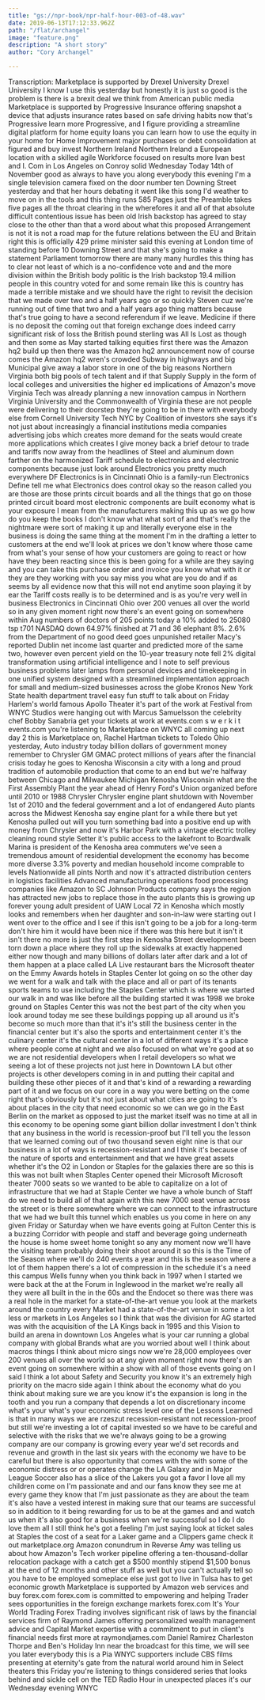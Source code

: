 ```yaml
---
title: "gs://npr-book/npr-half-hour-003-of-48.wav"
date: 2019-06-13T17:12:33.962Z
path: "/flat/archangel"
image: "feature.png"
description: "A short story"
author: "Cory Archangel"

---
```


Transcription: Marketplace is supported by Drexel University Drexel University I know I use this yesterday but honestly it is just so good is the problem is there is a brexit deal we think from American public media
Marketplace is supported by Progressive Insurance offering snapshot a device that adjusts insurance rates based on safe driving habits now that's Progressive learn more Progressive, and I figure providing a streamline digital platform for home equity loans you can learn how to use the equity in your home for Home Improvement major purchases or debt consolidation at figured and buy invest Northern Ireland Northern Ireland a European location with a skilled agile Workforce focused on results more Ivan best and I. Com
in Los Angeles on Conroy solid Wednesday Today 14th of November good as always to have you along everybody this evening I'm a single television camera fixed on the door number ten Downing Street yesterday and that her hours debating it went like this song I'd weather to move on in the tools and this thing runs 585 Pages just the Preamble takes five pages all the throat clearing in the wherefores it and all of that
absolute difficult contentious issue has been old Irish backstop has agreed to stay close to the other than that a word about what this proposed Arrangement is not it is not a road map for the future relations between the EU and Britain right this is officially 429 prime minister said this evening at London time of standing before 10 Downing Street and that she's going to make a statement
Parliament tomorrow there are many many hurdles this thing has to clear not least of which is a no-confidence vote and and the more division within the British body politic is the Irish backstop 19.4 million people in this country voted for and some remain like this is
country has made a terrible mistake and we should have the right to revisit the decision that we made over two and a half years ago or so quickly Steven cuz we're running out of time that two and a half years ago thing matters because that's true going to have a second referendum if we leave. Medicine if there is no deposit
the coming out that foreign exchange does indeed carry significant risk of loss the British pound sterling was All Is Lost as though and then some as May started talking equities
first there was the Amazon hq2 build up then there was the Amazon hq2 announcement now of course comes the Amazon hq2 wren's crowded Subway in highways and big Municipal give away a labor store in one of the big reasons Northern Virginia both big pools of tech talent and if that Supply Supply in the form of local colleges and universities the higher ed implications of Amazon's move Virginia Tech was already planning a new innovation campus in Northern Virginia University and the Commonwealth of Virginia
these are not people were delivering to their doorstep they're going to be in there with everybody else from Cornell University Tech NYC by Coalition of investors she says it's not just about increasingly a financial institutions media companies advertising jobs which creates more demand for the seats would create more applications which creates I give money back
a brief detour to trade and tariffs now away from the headlines of Steel and aluminum down farther on the harmonized Tariff schedule to electronics and electronic components because just look around Electronics you pretty much everywhere DF Electronics is in Cincinnati Ohio is a family-run Electronics Define tell me what Electronics does control okay so the reason called you are those are those prints circuit boards and all the things that go on those printed circuit board
most electronic components are built economy what is your exposure I mean from the manufacturers making this up as we go how do you keep the books I don't know what what sort of and that's really the nightmare were sort of making it up and literally everyone else in the business is doing the same thing at the moment I'm in the
drafting a letter to customers at the end we'll look at prices we don't know where those came from what's your sense of how your customers are going to react or how have they been reacting since this is been going for a while are they saying and you can take this purchase order and invoice you know what with it or they are they working with you say miss you what are you do and if as seems by all evidence now that this will not end anytime soon
playing it by ear the Tariff costs really is to be determined and is as you're very well in business Electronics in Cincinnati Ohio
over 200 venues all over the world so in any given moment right now there's an event going on somewhere within Aug numbers of doctors of 205 points today a 10% added to 25080 tsp t701 NASDAQ down 64.97% finished at 71 and 36 elephant 8%. 2.6% from the Department of no good deed goes unpunished retailer Macy's reported Dublin net income last quarter and predicted more of the same two, however even percent yield on the 10-year treasury note fell 2%
digital transformation using artificial intelligence and I note to self previous business problems later lamps from personal devices and timekeeping in one unified system designed with a streamlined implementation approach for small and medium-sized businesses across the globe Kronos
New York State health department travel easy fun stuff to talk about on Friday Harlem's world famous Apollo Theater it's part of the work at Festival from WNYC Studios were hanging out with Marcus Samuelsson the celebrity chef Bobby Sanabria get your tickets at work at events.com s w e r k i t events.com
you're listening to Marketplace on WNYC all coming up next day 2
 this is Marketplace on, Rachel Hartman tickets to Toledo Ohio yesterday, Auto industry today billion dollars of government money remember to Chrysler GM GMAC protect millions of years after the financial crisis today he goes to Kenosha Wisconsin a city with a long and proud tradition of automobile production that come to an end but we're halfway between Chicago and Milwaukee Michigan Kenosha Wisconsin what are the First Assembly Plant the year ahead of Henry Ford's Union organized before
 until 2010 or 1988 Chrysler Chrysler engine plant shutdown with November 1st of 2010 and the federal government and a lot of endangered Auto plants across the Midwest Kenosha say engine plant for a while there
 but yet Kenosha pulled out will you turn something bad into a positive end up with money from Chrysler and now it's Harbor Park with a vintage electric trolley cleaning round style Setter it's public access to the lakefront to Boardwalk Marina is president of the Kenosha area commuters we've seen a tremendous amount of residential development the economy has become more diverse 3.3% poverty and median household income comprable to levels Nationwide
 all pints North and now it's attracted distribution centers in logistics facilities Advanced manufacturing operations food processing companies like Amazon to SC Johnson Products company says the region has attracted new jobs to replace those in the auto plants this is growing up forever young adult president of UAW Local 72 in Kenosha which mostly looks and remembers when her daughter and son-in-law were starting out I went over to the office and I see if this isn't going to be a job for a long-term don't hire him it would have been nice
 if there was this here but it isn't it isn't there no more is just the first step in Kenosha Street development been torn down
 a place where they roll up the sidewalks at exactly happened either now though and many billions of dollars later after dark and a lot of them happen at a place called LA Live restaurant bars the Microsoft theater on the Emmy Awards hotels in Staples Center lot going on so the other day we went for a walk and talk with the place and all or part of its tenants sports teams to use including the Staples Center which is where we started our walk in and was like before all the building started
 it was 1998 we broke ground on Staples Center this was not the best part of the city when you look around today me see these buildings popping up all around us it's become so much more than that it's it's still the business center in the financial center but it's also the sports and entertainment center it's the culinary center it's the cultural center in a lot of different ways it's a place where people come at night and we also focused on what we're good at so we are not residential developers when I retail developers so what we seeing a lot of these projects not just here in Downtown LA but other projects is other developers coming in in and putting their capital and building these other pieces of it and that's kind of a rewarding a rewarding part of it and we focus on our core in a way you were betting on the come right
 that's obviously but it's not just about what cities are going to it's about places in the city that need economic so we can we go in the East Berlin on the market as opposed to just the market itself was no time at all in this economy to be opening some giant billion dollar investment I don't think that any business in the world is recession-proof but I'll tell you the lesson that we learned coming out of two thousand seven eight nine is that our business in a lot of ways is recession-resistant and I think it's because of the nature of sports and entertainment and that we have great assets whether it's the O2 in London or Staples
 for the galaxies there are so this is this was not built when Staples Center opened their Microsoft Microsoft theater 7000 seats so we wanted to be able to capitalize on a lot of infrastructure that we had at Staple Center we have a whole bunch of Staff do we need to build all of that again with this new 7000 seat venue across the street or is there somewhere where we can connect to the infrastructure that we had we built this tunnel which enables us you come in here on any given Friday or Saturday when we have events going at Fulton Center
 this is a buzzing Corridor with people and staff and beverage going underneath the house is home sweet home tonight so any any moment now we'll have the visiting team probably doing their shoot around it so this is the Time of the Season where we'll do 240 events a year and this is the season where a lot of them happen there's a lot of compression in the schedule it's a need this campus Wells funny when you think back in 1997 when I started we were back at the at the Forum in Inglewood in the market we're really all they were all built in the in the 60s and the Endocet
 so there was there was a real hole in the market for a state-of-the-art venue you look at the markets around the country every Market had a state-of-the-art venue in some a lot less or markets in Los Angeles so I think that was the division for AG started was with the acquisition of the LA Kings back in 1995 and this Vision to build an arena in downtown Los Angeles what is your car running a global company with global Brands what are you worried about
 well I think about macros things I think about micro sings now we're 28,000 employees over 200 venues all over the world so at any given moment right now there's an event going on somewhere within a show with all of those events going on I said I think a lot about Safety and Security you know it's an extremely high priority on the macro side again I think about the economy what do you think about making sure we are you know it's the expansion is long in the tooth and you run a company that depends a lot on discretionary income what's your what's your economic stress level one of the Lessons Learned is that in many ways we are rzeszut recession-resistant not recession-proof but still we're investing a lot of capital invested so we have to be careful and selective with the risks that we we're always going to be a growing company are our company is growing every year we'd set records and revenue and growth in the last six years with the economy we have to be careful but there is also opportunity that comes
 with the with some of the economic distress or or operates change the LA Galaxy and in Major League Soccer also has a slice of the Lakers you got a favor
 I love all my children come on I'm passionate and and our fans know they see me at every game they know that I'm just passionate as they are about the team it's also have a vested interest in making sure that our teams are successful so in addition to it being rewarding for us to be at the games and and watch us when it's also good for a business when we're successful so I do I do love them all
 I still think he's got a feeling I'm just saying look at ticket sales at Staples the cost of a seat for a Laker game and a Clippers game check it out marketplace.org
 Amazon conundrum in Reverse Amy was telling us about how Amazon's Tech worker pipeline offering a ten-thousand-dollar relocation package with a catch get a $500 monthly stipend $1,500 bonus at the end of 12 months and other stuff as well but you can't actually tell so you have to be employed someplace else just got to live in Tulsa has to get economic growth
 Marketplace is supported by Amazon web services and buy forex.com forex.com is committed to empowering and helping Trader sees opportunities in the foreign exchange markets forex.com It's Your World Trading Forex Trading involves significant risk of laws by the financial services firm of Raymond James offering personalized wealth management advice and Capital Market expertise with a commitment to put in client's financial needs first more at raymondjames.com Daniel Ramirez Charleston Thorpe and Ben's Holiday Inn near the broadcast for this time, we will see you later everybody
 this is a Pia
 WNYC supporters include CBS films presenting at eternity's gate from the natural world around him in Select theaters this Friday
 you're listening to things considered series that looks behind and sickle cell on the TED Radio Hour in unexpected places it's our Wednesday evening WNYC